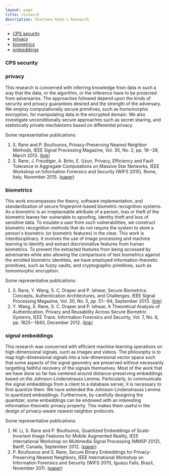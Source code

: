 ```yaml
---
layout: page
title: research
description: Shantanu Rane's Research 
---
```


<div class="navbar">
    <div class="navbar-inner">
        <ul class="nav">
            <li><a href="#cpssecurity">CPS security</a></li>
            <li><a href="#privacy">privacy</a></li>
            <li><a href="#biometrics">biometrics</a></li>
            <li><a href="#embeddings">embeddings</a></li>
        </ul>
    </div>
</div>


### <a name="cpssecurity"></a>CPS security


### <a name="privacy"></a>privacy 
This research is concerned with inferring knowledge from data in such a way that 
the data, or the algorithm, or the inference have to be protected from adversaries. 
The approaches followed depend upon the kinds of security and privacy guarantees 
desired and the strength of the adversary. We employ computationally secure 
primitives, such as homomorphic encryption, for manipulating data in the 
encrypted domain. We also investigate unconditionally secure approaches such as 
secret sharing, and statistically private mechanisms based on differential 
privacy.

Some representative publications:
1. S. Rane and P. Boufounos, Privacy-Preserving Nearest Neighbor Methods, IEEE Signal
 Processing Magazine, Vol. 30, No. 2, pp. 18--28, March 2013. 
([link](https://ieeexplore.ieee.org/document/6461631))  
2. S. Rane, J. Freudiger, A. Brito, E. Uzun, Privacy, Efficiency and Fault Tolerance
 in Aggregate Computations on Massive Star Networks, IEEE Workshop on Information 
Forensics and Security (WIFS 2015), Rome, Italy, November 2015. ([paper]())

### <a name="biometrics"></a>biometrics

This work encompasses the theory, software implementation, and standardization of secure 
fingerprint-based biometric recognition systems. As a biometric is an irreplaceable attribute
 of a person, loss or theft of the biometric leaves her vulnerable to spoofing, identity theft 
and loss of sensitive data. To insulate a user from such vulnerabilities, we construct biometric
 recognition methods that do not require the system to store a person's biometric (or biometric 
features) in the clear. This work is interdisciplinary. It involves the use of image processing 
and machine learning to identify and extract discriminative features from human biometrics. 
To prevent the extracted features from being accessed by adversaries while also allowing the 
comparisons of test biometrics against the enrolled biometric identities, we have employed 
information-theoretic primitives, such as fuzzy vaults, and cryptographic primitives, such 
as homomorphic encryption.

Some representative publications:
1. S. Rane, Y. Wang, S. C. Draper and P. Ishwar, Secure Biometrics: Concepts, Authentication 
Architectures, and Challenges, IEEE Signal Processing Magazine, Vol. 30, No. 5, pp. 51--64, 
September 2013. ([link](https://ieeexplore.ieee.org/document/6582729))
2. Y. Wang, S. Rane, S. C. Draper and P. Ishwar, A Theoretical Analysis of Authentication, 
Privacy and Reusability Across Secure Biometric Systems, IEEE Trans. Information Forensics 
and Security, Vol. 7, No. 6, pp. 1825--1840, December 2012. ([link](https://arxiv.org/abs/1112.5630))

### <a name="embeddings"></a>signal embeddings

This research was concerned with efficient machine learning operations on high-dimensional signals, such as 
images and videos. The philosophy is to map high-dimensional signals into a low-dimensional vector space 
such that some aspects of the signal geometry are preserved without necessarily targetting faithful recovery
of the signals themselves. Most of the work that we have done so far has centered around distance-preserving 
embeddings based on the Johnson-Lindenstrauss Lemma. Particularly, to communicate the signal embeddings from 
a client to a database server, it is necessary to first quantize them. We have extended the Johnson-Lindenstrauss 
Lemma to quantized embeddings. Furthermore, by carefully designing the quantizer, some embeddings can be endowed
with an interesting information-theoretic privacy property. This makes them useful in the design of privacy-aware
nearest neighbor protocols.

Some representative publications:
1. M. Li, S. Rane and P. Boufounos, Quantized Embeddings of Scale-Invariant Image Features for Mobile Augmented 
Reality, IEEE International Workshop on Multimedia Signal Processing (MMSP 2012), Banff, Canada, September 2012.
 ([paper](http://www.merl.com/publications/TR2012-073)) 
2. P. Boufounos and S. Rane, Secure Binary Embeddings for Privacy-Preserving Nearest Neighbors, IEEE International 
Workshop on Information Forensics and Security (WIFS 2011), Iguazu Falls, Brazil, November 2011. 
([paper](http://www.merl.com/publications/TR2011-077))
